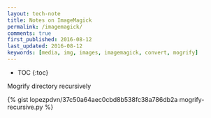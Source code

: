 ```yaml
---
layout: tech-note
title: Notes on ImageMagick
permalink: /imagemagick/
comments: true
first_published: 2016-08-12
last_updated: 2016-08-12
keywords: [media, img, images, imagemagick, convert, mogrify]
---
```


* TOC
{:toc}

Mogrify directory recursively

{% gist lopezpdvn/37c50a64aec0cbd8b538fc38a786db2a mogrify-recursive.py %}
